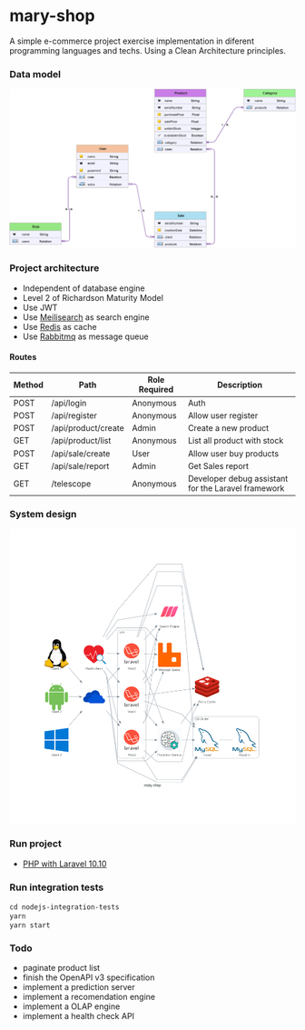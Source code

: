 # mary-shop
A simple e-commerce project exercise implementation in diferent 
programming languages and techs. Using a Clean Architecture principles.

### Data model
![Screenshot of ecommerce](images/app-data-model.png)

### Project architecture

* Independent of database engine
* Level 2 of Richardson Maturity Model
* Use JWT
* Use [Meilisearch](https://www.meilisearch.com/docs) as search engine
* Use [Redis](https://redis.io/) as cache
* Use [Rabbitmq](https://www.rabbitmq.com/) as message queue

#### Routes

| Method    | Path                        | Role Required    | Description                                         |
| --------- | --------------------------- | ---------------- | --------------------------------------------------- |
| POST	     | /api/login	| Anonymous	 | Auth                                                |
| POST	     | /api/register              	| Anonymous      	 | Allow user register                                 |
| POST	     | /api/product/create	| Admin	 | Create a new product                                |
| GET	     | /api/product/list	| Anonymous	 | List all product with stock                         |
| POST	     | /api/sale/create	| User	 | Allow user buy products                             |
| GET	     | /api/sale/report	| Admin	 | Get Sales report                                    |
| GET	     | /telescope	| Anonymous	 | Developer debug assistant for the Laravel framework |



### System design
![Screenshot of ecommerce](images/app-system-design.png)

### Run project
* [PHP with Laravel 10.10](laravel-backend/README.md)


### Run integration tests
```
cd nodejs-integration-tests
yarn
yarn start
```

### Todo

* paginate product list
* finish the OpenAPI v3 specification 
* implement a prediction server
* implement a recomendation engine
* implement a OLAP engine
* implement a health check API